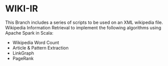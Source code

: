 # WIKI-IR  
This Branch includes a series of scripts to be used on an XML wikipedia file.
Wikipedia Information Retrieval to implement the following algorithms using Apache Spark in Scala:
- Wikipedia Word Count
- Article & Pattern Extraction
- LinkGraph
- PageRank 


